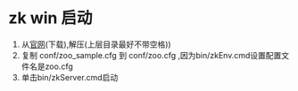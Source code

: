 # zk win 启动
1. 从[官网](http://zookeeper.apache.org/)(下载),解压(上层目录最好不带空格))
2. 复制 conf/zoo_sample.cfg 到 conf/zoo.cfg ,因为bin/zkEnv.cmd设置配置文件名是zoo.cfg
3. 单击bin/zkServer.cmd启动